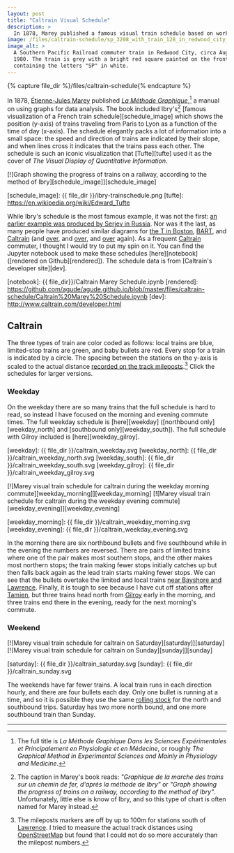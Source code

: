 ```yaml
---
layout: post
title: "Caltrain Visual Schedule"
description: >
  In 1878, Marey published a famous visual train schedule based on work by Ibry. What would it look like for Silicon Valley's Caltrain? Come find out!
image: /files/caltrain-schedule/sp_3208_with_train_128_in_redwood_city_ca_in_august_1980_by_roger_puta.jpg
image_alt: >
  A Southern Pacific Railroad commuter train in Redwood City, circa August
  1980. The train is grey with a bright red square painted on the front
  containing the letters "SP" in white.
---
```


{% capture file_dir %}/files/caltrain-schedule{% endcapture %}

In 1878, [Étienne-Jules Marey][ejm] published [_La Méthode
Graphique_][original_graphique],[^1] a manual on using graphs for data
analysis. The book included Ibry's[^2] [famous visualization of a French train
schedule][schedule_image] which shows the position (y-axis) of trains
traveling from Paris to Lyon as a function of the time of day (x-axis). The
schedule elegantly packs a lot of information into a small space: the speed
and direction of trains are indicated by their slope, and when lines cross it
indicates that the trains pass each other. The schedule is such an iconic
visualization that [Tufte][tufte] used it as the cover of _The Visual
Display of Quantitative Information_.

[![Graph showing the progress of trains on a railway, according to the method
of Ibry][schedule_image]][schedule_image]

[ejm]: https://en.wikipedia.org/wiki/%C3%89tienne-Jules_Marey
[original_graphique]: https://archive.org/details/lamthodegraphiq00maregoog
[schedule_image]: {{ file_dir }}/ibry-trainschedule.png
[tufte]: https://en.wikipedia.org/wiki/Edward_Tufte

While Ibry's schedule is the most famous example, it was not the first: [an
earlier example was produced by Serjev in Russia][paper]. Nor was it the last,
as many people have produced similar diagrams for [the T in Boston][boston],
[BART][bart], and [Caltrain][caltrain_vis] (and [over][caltrain_vis2], and
[over][caltrain_vis3], and [over][caltrain_vis4] again). As a frequent
[Caltrain][caltrain] commuter, I thought I would try to put my spin on it. You
can find the Jupyter notebook used to make these schedules [here][notebook]
([rendered on Github][rendered]). The schedule data is from [Caltrain's
developer site][dev].

[paper]: http://dx.doi.org/10.1080/09332480.2013.772394
[boston]: http://mbtaviz.github.io/
[bart]: http://www.drones.com/bart.html
[caltrain_vis]: http://vis.berkeley.edu/courses/cs294-10-sp10/wiki/index.php/A4-PaulIvanov
[caltrain_vis2]: https://mbostock.github.io/protovis/ex/caltrain-full.html
[caltrain_vis3]: https://www.davidstarke.com/projects/caltrain/
[caltrain_vis4]: http://www.svds.com/wp-content/uploads/2016/05/DataEDGE_2016.pdf#page=14
[caltrain]: https://en.wikipedia.org/wiki/Caltrain
[notebook]: {{ file_dir}}/Caltrain Marey Schedule.ipynb
[rendered]: https://github.com/agude/agude.github.io/blob/master/files/caltrain-schedule/Caltrain%20Marey%20Schedule.ipynb
[dev]: http://www.caltrain.com/developer.html

## Caltrain

The three types of train are color coded as follows: local trains are blue,
limited-stop trains are green, and baby bullets are red. Every stop for a
train is indicated by a circle. The spacing between the stations on the y-axis
is scaled to the actual distance [recorded on the track
mileposts][mileposts].[^3] Click the schedules for larger versions.

[mileposts]: https://en.wikipedia.org/wiki/List_of_Caltrain_stations

### Weekday

On the weekday there are so many trains that the full schedule is hard to
read, so instead I have focused on the morning and evening commute times. The
full weekday schedule is [here][weekday] ([northbound only][weekday_north] and
[southbound only][weekday_south]). The full schedule with Gilroy included is
[here][weekday_gilroy].

[weekday]: {{ file_dir }}/caltrain_weekday.svg
[weekday_north]: {{ file_dir }}/caltrain_weekday_north.svg
[weekday_south]: {{ file_dir }}/caltrain_weekday_south.svg
[weekday_gilroy]: {{ file_dir }}/caltrain_weekday_gilroy.svg

[![Marey visual train schedule for caltrain during the weekday morning commute][weekday_morning]][weekday_morning]
[![Marey visual train schedule for caltrain during the weekday evening commute][weekday_evening]][weekday_evening]

[weekday_morning]: {{ file_dir }}/caltrain_weekday_morning.svg
[weekday_evening]: {{ file_dir }}/caltrain_weekday_evening.svg

In the morning there are six northbound bullets and five southbound while in
the evening the numbers are reversed. There are pairs of limited trains where
one of the pair makes most southern stops, and the other makes most northern
stops; the train making fewer stops initially catches up but then falls back
again as the lead train starts making fewer stops. We can see that the bullets
overtake the limited and local trains [near Bayshore and Lawrence][ctx].
Finally, it is tough to see because I have cut off stations after
[Tamien][tamien], but three trains head north from [Gilroy][gilroy] early in
the morning, and three trains end there in the evening, ready for the next
morning's commute.

[ctx]: https://en.wikipedia.org/wiki/Caltrain_Express
[tamien]: https://en.wikipedia.org/wiki/Tamien_Station
[gilroy]: https://en.wikipedia.org/wiki/Gilroy_station

### Weekend

[![Marey visual train schedule for caltrain on Saturday][saturday]][saturday]
[![Marey visual train schedule for caltrain on Sunday][sunday]][sunday]

[saturday]: {{ file_dir }}/caltrain_saturday.svg
[sunday]: {{ file_dir }}/caltrain_sunday.svg

The weekends have far fewer trains. A local train runs in each direction
hourly, and there are four bullets each day. Only one bullet is running at a
time, and so it is possible they use the same [rolling stock][rs] for the
north and southbound trips. Saturday has two more north bound, and one more
southbound train than Sunday.

[rs]: https://en.wikipedia.org/wiki/Rolling_stock

---

[^1]: The full title is _La Méthode Graphique Dans les Sciences Expérimentales et Principalement en Physiologie et en Médecine_, or roughly _The Graphical Method in Experimental Sciences and Mainly in Physiology and Medicine_.
[^2]: The caption in Marey's book reads: _"Graphique de la marche des trains sur un chemin de fer, d'après la méthode de Ibry"_ or _"Graph showing the progress of trains on a railway, according to the method of Ibry"_. Unfortunately, little else is know of Ibry, and so this type of chart is often named for Marey instead.
[^3]: The mileposts markers are off by up to 100m for stations south of [Lawrence][lawrence]. I tried to measure the actual track distances using [OpenStreetMap][osm] but found that I could not do so more accurately than the milepost numbers.

[lawrence]: https://en.wikipedia.org/wiki/Lawrence_station_(Caltrain)
[osm]: https://www.openstreetmap.org/#map=11/37.5574/-122.3050&layers=T

